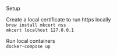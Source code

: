 Setup

Create a local certificate to run https locally  
`brew install mkcert nss`  
`mkcert localhost 127.0.0.1`  


Run local containers  
`docker-compose up`
